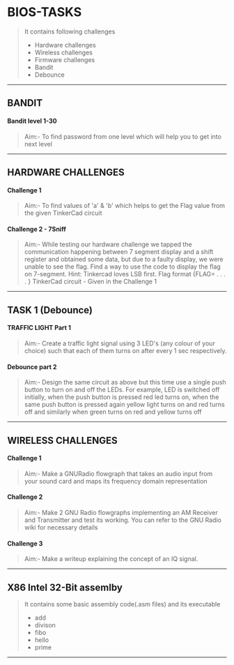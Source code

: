 # BIOS-TASKS
> It contains following challenges
> -  Hardware challenges
> -  Wireless challenges
> -  Firmware challenges
> -  Bandit
> -  Debounce

***

## BANDIT
#### Bandit level 1-30
> Aim:- To find password from one level which will help you to get into next level
    
***

## HARDWARE CHALLENGES

#### Challenge 1
> Aim:- To find values of 'a' & 'b' which helps to get the Flag value from the given 
    TinkerCad circuit

#### Challenge 2 - 7Sniff
> Aim:- While testing our hardware challenge we tapped the communication happening between 7
    segment display and a shift register and obtained some data, but due to a faulty display, we
    were unable to see the flag. Find a way to use the code to display the flag on 7-segment.
    Hint: Tinkercad loves LSB first. Flag format {FLAG= . . . . } TinkerCad circuit - Given in
    the Challenge 1
***

## TASK 1 (Debounce)
#### TRAFFIC LIGHT Part 1
> Aim:-
   Create a traffic light signal using 3 LED's (any colour of your choice) such that each of them turns on after every 1 sec respectively.
   
#### Debounce part 2
> Aim:-
    Design the same circuit as above but this time use a single push button to turn on and off the LEDs. For example, LED is switched off initially, when the push button is pressed red led turns on, when the same push button is pressed again yellow light turns on and red turns off and similarly when green turns on red and yellow turns off

***

## WIRELESS CHALLENGES
#### Challenge 1
> Aim:- 
Make a GNURadio flowgraph that takes an audio input from your sound card and maps its frequency domain representation

#### Challenge 2
> Aim:- 
Make 2 GNU Radio flowgraphs implementing an AM Receiver and Transmitter and test its working. You can refer to the GNU Radio wiki for necessary details

#### Challenge 3
> Aim:-
Make a writeup explaining the concept of an IQ signal.

***

## X86 Intel 32-Bit assemlby
> It contains some basic assembly code(.asm files) and its executable
> - add
> - divison
> - fibo
> - hello
> - prime

***
